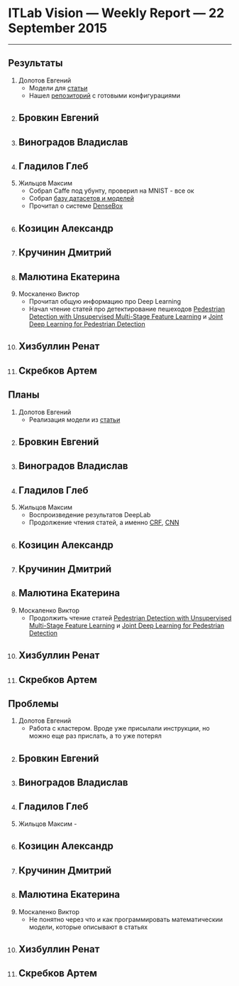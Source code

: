 # ITLab Vision — Weekly Report — 22 September 2015

----------------

## Результаты

  1. Долотов Евгений
     - Модели для [статьи](http://arxiv.org/pdf/1502.02766.pdf)
     - Нашел [репозиторий](https://github.com/guoyilin/FaceDetection_CNN) с готовыми конфигурациями
  1. Бровкин Евгений
     - 
  1. Виноградов Владислав
     - 
  1. Гладилов Глеб
     - 
  1. Жильцов Максим
     - Собрал Caffe под убунту, проверил на MNIST - все ок
     - Собрал [базу датасетов и моделей](https://docs.google.com/spreadsheets/d/1uuLi0oT7__CeROPvf2tK50a32ZH4BLxfy9KgAK6RnS8/edit#gid=1170575626)
     - Прочитал о системе [DenseBox](http://arxiv.org/pdf/1509.04874.pdf)
  1. Козицин Александр
     - 
  1. Кручинин Дмитрий
     - 
  1. Малютина Екатерина
     - 
  1. Москаленко Виктор
     - Прочитал общую информацию про Deep Learning
	 - Начал чтение статей про детектирование пешеходов [Pedestrian Detection with Unsupervised Multi-Stage Feature Learning](http://cs.nyu.edu/~sermanet/papers/sermanet-cvpr-13.pdf) и [Joint Deep Learning for Pedestrian Detection](http://www.ee.cuhk.edu.hk/~xgwang/papers/ouyangWiccv13.pdf)
  1. Хизбуллин Ренат
     - 
  1. Скребков Артем
     - 

## Планы

  1. Долотов Евгений
     - Реализация модели из [статьи](http://arxiv.org/pdf/1508.04389.pdf)
  1. Бровкин Евгений
     - 
  1. Виноградов Владислав
     - 
  1. Гладилов Глеб
     - 
  1. Жильцов Максим
     - Воспроизведение результатов DeepLab
     - Продолжение чтения статей, а именно [CRF](http://graphics.stanford.edu/projects/densecrf/densecrf_nips2011.pdf), [CNN](http://yann.lecun.com/exdb/publis/pdf/lecun-01a.pdf)
  1. Козицин Александр
     - 
  1. Кручинин Дмитрий
     - 
  1. Малютина Екатерина
     - 
  1. Москаленко Виктор
     - Продолжить чтение статей [Pedestrian Detection with Unsupervised Multi-Stage Feature Learning](http://cs.nyu.edu/~sermanet/papers/sermanet-cvpr-13.pdf) и [Joint Deep Learning for Pedestrian Detection](http://www.ee.cuhk.edu.hk/~xgwang/papers/ouyangWiccv13.pdf)
  1. Хизбуллин Ренат
     - 
  1. Скребков Артем
     - 

## Проблемы

  1. Долотов Евгений
     - Работа с кластером. Вроде уже присылали инструкции, но можно еще раз прислать, а то уже потерял
  1. Бровкин Евгений
     - 
  1. Виноградов Владислав
     - 
  1. Гладилов Глеб
     - 
  1. Жильцов Максим
    -
  1. Козицин Александр
     - 
  1. Кручинин Дмитрий
     - 
  1. Малютина Екатерина
     - 
  1. Москаленко Виктор
     - Не понятно через что и как программировать математическии модели, которые описывают в статьях
  1. Хизбуллин Ренат
     - 
  1. Скребков Артем
     - 

